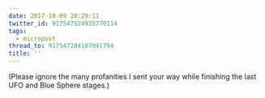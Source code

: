 ```yaml
---
date: 2017-10-09 20:29:11
twitter_id: 917547524935770114
tags:
  - micropost
thread_to: 917547284187041794
title: ''
---
```


(Please ignore the many profanities I sent your way while finishing the last UFO and Blue Sphere stages.)
